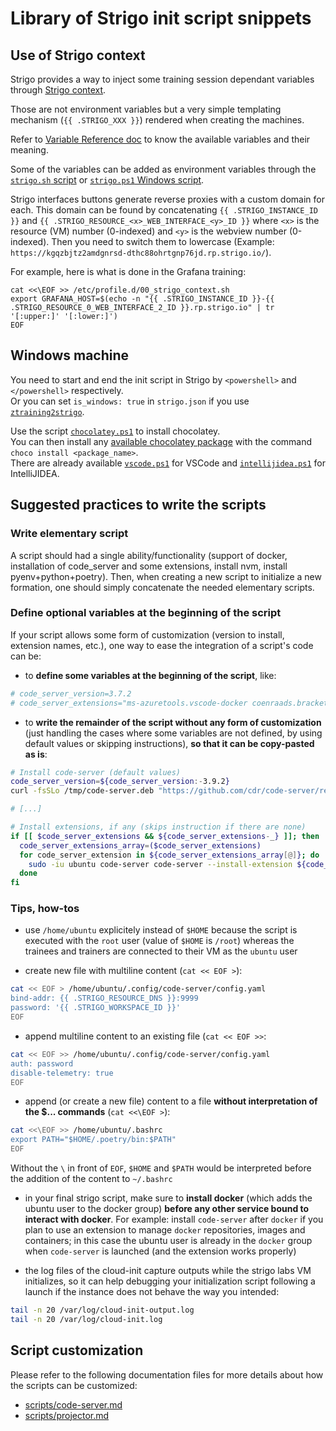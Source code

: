 # Library of Strigo init script snippets

## Use of Strigo context

Strigo provides a way to inject some training session dependant variables through [Strigo context](http://help.strigo.io/en/articles/4242341-injecting-strigo-context-to-your-labs).

Those are not environment variables but a very simple templating mechanism (`{{ .STRIGO_XXX }}`) rendered when creating the machines.

Refer to [Variable Reference doc](http://help.strigo.io/en/articles/4242341-injecting-strigo-context-to-your-labs#variable-reference) to know the available variables and their meaning.

Some of the variables can be added as environment variables through the [`strigo.sh` script](scripts/strigo.sh) or [`strigo.ps1` Windows script](win_scripts/strigo.ps1).

Strigo interfaces buttons generate reverse proxies with a custom domain for each. This domain can be found by concatenating `{{ .STRIGO_INSTANCE_ID }}` and `{{ .STRIGO_RESOURCE_<x>_WEB_INTERFACE_<y>_ID }}` where `<x>` is the resource (VM) number (0-indexed) and `<y>` is the webview number (0-indexed). Then you need to switch them to lowercase (Example: `https://kgqzbjtz2amdgnrsd-dthc88ohrtgnp76jd.rp.strigo.io/`).

For example, here is what is done in the Grafana training:
```shell
cat <<\EOF >> /etc/profile.d/00_strigo_context.sh
export GRAFANA_HOST=$(echo -n "{{ .STRIGO_INSTANCE_ID }}-{{ .STRIGO_RESOURCE_0_WEB_INTERFACE_2_ID }}.rp.strigo.io" | tr '[:upper:]' '[:lower:]')
EOF
```

## Windows machine

You need to start and end the init script in Strigo by `<powershell>` and `</powershell>` respectively. \
Or you can set `is_windows: true` in `strigo.json` if you use [`ztraining2strigo`](https://github.com/Zenika-Training/ztraining2strigo).

Use the script [`chocolatey.ps1`](win_scripts/chocolatey.ps1) to install chocolatey. \
You can then install any [available chocolatey package](https://community.chocolatey.org/packages) with the command `choco install <package_name>`. \
There are already available [`vscode.ps1`](win_scripts/vscode.ps1) for VSCode and [`intellijidea.ps1`](win_scripts/intellijidea.ps1) for IntelliJIDEA.

## Suggested practices to write the scripts

### Write elementary script

A script should had a single ability/functionality (support of docker, installation of code_server and some extensions, install nvm, install pyenv+python+poetry).
Then, when creating a new script to initialize a new formation, one should simply concatenate the needed elementary scripts.

### Define optional variables at the beginning of the script

If your script allows some form of customization (version to install, extension names, etc.), one way to ease the integration of a script's code can be:

* to **define some variables at the beginning of the script**, like:

```sh
# code_server_version=3.7.2
# code_server_extensions="ms-azuretools.vscode-docker coenraads.bracket-pair-colorizer-2"
```

* to **write the remainder of the script without any form of customization** (just handling the cases where some variables are not defined, by using default values or skipping instructions), **so that it can be copy-pasted as is**:

```sh
# Install code-server (default values)
code_server_version=${code_server_version:-3.9.2}
curl -fsSLo /tmp/code-server.deb "https://github.com/cdr/code-server/releases/download/v${code_server_version}/code-server_${code_server_version}_amd64.deb"

# [...]

# Install extensions, if any (skips instruction if there are none)
if [[ $code_server_extensions && ${code_server_extensions-_} ]]; then
  code_server_extensions_array=($code_server_extensions)
  for code_server_extension in ${code_server_extensions_array[@]}; do
    sudo -iu ubuntu code-server code-server --install-extension ${code_server_extension}
  done
fi
```

### Tips, how-tos

* use `/home/ubuntu` explicitely instead of `$HOME` because the script is executed with the `root` user (value of `$HOME` is `/root`) whereas the trainees and trainers are connected to their VM as the `ubuntu` user

* create new file with multiline content (`cat << EOF >`):

```sh
cat << EOF > /home/ubuntu/.config/code-server/config.yaml
bind-addr: {{ .STRIGO_RESOURCE_DNS }}:9999
password: '{{ .STRIGO_WORKSPACE_ID }}'
EOF
```

* append multiline content to an existing file (`cat << EOF >>`:

```sh
cat << EOF >> /home/ubuntu/.config/code-server/config.yaml
auth: password
disable-telemetry: true
EOF
```

* append (or create a new file) content to a file **without interpretation of the $... commands** (`cat <<\EOF >`):

```sh
cat <<\EOF >> /home/ubuntu/.bashrc
export PATH="$HOME/.poetry/bin:$PATH"
EOF
```

Without the `\` in front of `EOF`, `$HOME` and `$PATH` would be interpreted before the addition of the content to `~/.bashrc`

* in your final strigo script, make sure to **install docker** (which adds the ubuntu user to the docker group) **before any other service bound to interact with docker**. For example: install `code-server` after `docker` if you plan to use an extension to manage `docker` repositories, images and containers; in this case the ubuntu user is already in the `docker` group when `code-server` is launched (and the extension works properly)

* the log files of the cloud-init capture outputs while the strigo labs VM initializes, so it can help debugging your initialization script following a launch if the instance does not behave the way you intended:

```sh
tail -n 20 /var/log/cloud-init-output.log
tail -n 20 /var/log/cloud-init.log
```

## Script customization

Please refer to the following documentation files for more details about how the scripts can be customized:

* [scripts/code-server.md](scripts/code-server.md)
* [scripts/projector.md](scripts/projector.md)
